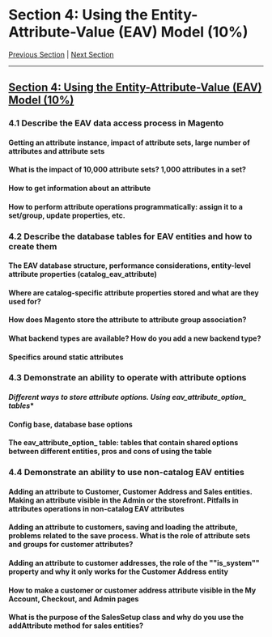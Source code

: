 # Section 4: Using the Entity-Attribute-Value (EAV) Model (10%)

[Previous Section](./3.md) | [Next Section](./5.md)

-----

## [Section 4: Using the Entity-Attribute-Value (EAV) Model (10%)](./4.md)

### **4.1**  Describe the EAV data access process in Magento

#### **Getting an attribute instance, impact of attribute sets, large number of attributes and attribute sets**

#### **What is the impact of 10,000 attribute sets? 1,000 attributes in a set?**

#### **How to get information about an attribute**

#### **How to perform attribute operations programmatically: assign it to a set/group, update properties, etc.**

### **4.2**  Describe the database tables for EAV entities and how to create them

#### **The EAV database structure, performance considerations, entity-level attribute properties (catalog_eav_attribute)**

#### **Where are catalog-specific attribute properties stored and what are they used for?**

#### **How does Magento store the attribute to attribute group association?**

#### **What backend types are available? How do you add a new backend type?**

#### **Specifics around static attributes**

### **4.3**  Demonstrate an ability to operate with attribute options

#### **Different ways to store attribute options. Using eav_attribute_option_* tables**

#### **Config base, database base options**

#### **The eav_attribute_option_ table: tables that contain shared options between different entities, pros and cons of using the table**

### **4.4**  Demonstrate an ability to use non-catalog EAV entities

#### **Adding an attribute to Customer, Customer Address and Sales entities. Making an attribute visible in the Admin or the storefront. Pitfalls in attributes operations in non-catalog EAV attributes**

#### **Adding an attribute to customers, saving and loading the attribute, problems related to the save process. What is the role of attribute sets and groups for customer attributes?**

#### **Adding an attribute to customer addresses, the role of the ""is_system"" property and why it only works for the Customer Address entity**

#### **How to make a customer or customer address attribute visible in the My Account, Checkout, and Admin pages**

#### **What is the purpose of the SalesSetup class and why do you use the addAttribute method for sales entities?**


